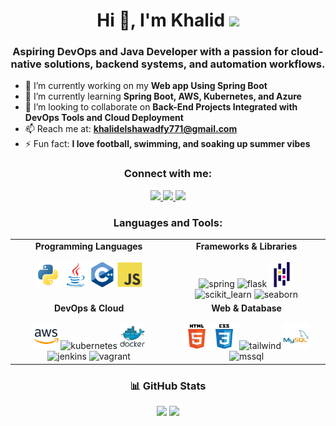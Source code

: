 <h1 align="center">Hi 👋, I'm Khalid <img height="40" src="https://emoji.gg/assets/emoji/7333-parrotdance.gif"></h1>
<h3 align="center">Aspiring DevOps and Java Developer with a passion for cloud-native solutions, backend systems, and automation workflows.</h3>

- 🔭 I’m currently working on my **Web app Using Spring Boot**
- 🌱 I’m currently learning **Spring Boot, AWS, Kubernetes, and Azure**
- 👯 I’m looking to collaborate on **Back-End Projects Integrated with DevOps Tools and Cloud Deployment**
- 📫 Reach me at: **khalidelshawadfy771@gmail.com**
- ⚡ Fun fact: **I love football, swimming, and soaking up summer vibes**

<h3 align="center">Connect with me:</h3>
<p align="center">
  <a href="https://www.linkedin.com/in/khalidnada/">
    <img src="https://img.shields.io/badge/LinkedIn-0077B5?style=for-the-badge&logo=linkedin&logoColor=white"/>
  </a>
  <a href="https://x.com/Happier_72">
    <img src="https://img.shields.io/badge/Twitter-1DA1F2?style=for-the-badge&logo=twitter&logoColor=white"/>
  </a>
  <a href="mailto:khalidelshawadfy771@gmail.com">
    <img src="https://img.shields.io/badge/Gmail-D14836?style=for-the-badge&logo=gmail&logoColor=white"/>
  </a>
</p>

<h3 align="center">Languages and Tools:</h3>

<table align="center">
  <tr>
    <td align="center" valign="top"><b>Programming Languages</b><br><br>
      <img src="https://raw.githubusercontent.com/devicons/devicon/master/icons/python/python-original.svg" alt="python" width="40" height="40"/>
      <img src="https://raw.githubusercontent.com/devicons/devicon/master/icons/java/java-original.svg" alt="java" width="40" height="40"/>
      <img src="https://raw.githubusercontent.com/devicons/devicon/master/icons/cplusplus/cplusplus-original.svg" alt="cplusplus" width="40" height="40"/>
      <img src="https://raw.githubusercontent.com/devicons/devicon/master/icons/javascript/javascript-original.svg" alt="javascript" width="40" height="40"/>
    </td>
    <td align="center" valign="top"><b>Frameworks & Libraries</b><br><br>
      <img src="https://www.vectorlogo.zone/logos/springio/springio-icon.svg" alt="spring" width="40" height="40"/>
      <img src="https://upload.wikimedia.org/wikipedia/commons/3/3c/Flask_logo.svg" alt="flask" width="40" height="40"/>
      <img src="https://raw.githubusercontent.com/devicons/devicon/master/icons/pandas/pandas-original.svg" alt="pandas" width="40" height="40"/>
      <img src="https://upload.wikimedia.org/wikipedia/commons/0/05/Scikit_learn_logo_small.svg" alt="scikit_learn" width="40" height="40"/>
      <img src="https://seaborn.pydata.org/_images/logo-mark-lightbg.svg" alt="seaborn" width="40" height="40"/>
    </td>
  </tr>
  <tr>
    <td align="center" valign="top"><b>DevOps & Cloud</b><br><br>
      <img src="https://raw.githubusercontent.com/devicons/devicon/master/icons/amazonwebservices/amazonwebservices-original-wordmark.svg" alt="aws" width="40" height="40"/>
      <img src="https://www.vectorlogo.zone/logos/kubernetes/kubernetes-icon.svg" alt="kubernetes" width="40" height="40"/>
      <img src="https://raw.githubusercontent.com/devicons/devicon/master/icons/docker/docker-original-wordmark.svg" alt="docker" width="40" height="40"/>
      <img src="https://www.vectorlogo.zone/logos/jenkins/jenkins-icon.svg" alt="jenkins" width="40" height="40"/>
      <img src="https://www.vectorlogo.zone/logos/vagrantup/vagrantup-icon.svg" alt="vagrant" width="40" height="40"/>
    </td>
    <td align="center" valign="top"><b>Web & Database</b><br><br>
      <img src="https://raw.githubusercontent.com/devicons/devicon/master/icons/html5/html5-original-wordmark.svg" alt="html5" width="40" height="40"/>
      <img src="https://raw.githubusercontent.com/devicons/devicon/master/icons/css3/css3-original-wordmark.svg" alt="css3" width="40" height="40"/>
      <img src="https://www.vectorlogo.zone/logos/tailwindcss/tailwindcss-icon.svg" alt="tailwind" width="40" height="40"/>
      <img src="https://raw.githubusercontent.com/devicons/devicon/master/icons/mysql/mysql-original-wordmark.svg" alt="mysql" width="40" height="40"/>
      <img src="https://www.svgrepo.com/show/303229/microsoft-sql-server-logo.svg" alt="mssql" width="40" height="40"/>
    </td>
  </tr>
</table>

<h3 align="center">📊 GitHub Stats</h3>
<div align="center">
  <img height="170" src="https://github-readme-stats.vercel.app/api?username=yatara21&show_icons=true&locale=en"/>
  <img height="170" src="https://github-readme-stats.vercel.app/api/top-langs/?username=yatara21&layout=compact"/>
 
</div>

